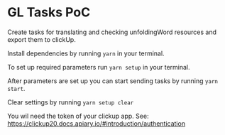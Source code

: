# GL Tasks PoC

Create tasks for translating and checking unfoldingWord resources and export them to clickUp.

Install dependencies by running ```yarn``` in your terminal.

To set up required parameters run ```yarn setup``` in your terminal.

After parameters are set up you can start sending tasks by running ```yarn start```.

Clear settings by running ```yarn setup clear```

You wil need the token of your clickup app. See: <https://clickup20.docs.apiary.io/#introduction/authentication>
